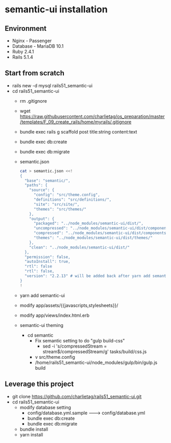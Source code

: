 # semantic-ui installation

## Environment
* Nginx - Passenger
* Database - MariaDB 10.1
* Ruby 2.4.1
* Rails 5.1.4

## Start from scratch
* rails new -d mysql rails51_semantic-ui
* cd rails51_semantic-ui
  * rm .gitignore
  * wget https://raw.githubusercontent.com/charlietag/os_preparation/master/templates/F_09_create_rails/home/myrails/.gitignore
  * bundle exec rails g scaffold post title:string content:text
  * bundle exec db:create
  * bundle exec db:migrate
  * semantic.json

    ```bash
    cat > semantic.json <<!
    {
      "base": "semantic/",
      "paths": {
        "source": {
          "config": "src/theme.config",
          "definitions": "src/definitions/",
          "site": "src/site/",
          "themes": "src/themes/"
        },
        "output": {
          "packaged": "../node_modules/semantic-ui/dist/",
          "uncompressed": "../node_modules/semantic-ui/dist/components/",
          "compressed": "../node_modules/semantic-ui/dist/components/",
          "themes": "../node_modules/semantic-ui/dist/themes/"
        },
        "clean": "../node_modules/semantic-ui/dist/"
      },
      "permission": false,
      "autoInstall": true,
      "rtl": false
      "rtl": false,
      "version": "2.2.13" # will be added back after yarn add semantic-ui
    }
    !
    ```

  * yarn add semantic-ui
  * modify app/assets/{{javascripts,stylesheets}}/
  * modify app/views/index.html.erb
  * semantic-ui theming
    * cd semantic
      * Fix semantic setting to do "gulp build-css"
        * sed -i 's/compressedStream = stream$/compressedStream/g' tasks/build/css.js
      * v src/theme.config
      * /home/rails51_semantic-ui/node_modules/gulp/bin/gulp.js build

## Leverage this project
* git clone https://github.com/charlietag/rails51_semantic-ui.git
* cd rails51_semantic-ui
  * modify database setting
    * config/database.yml.sample ---> config/database.yml
    * bundle exec db:create
    * bundle exec db:migrate
  * bundle install
  * yarn install
